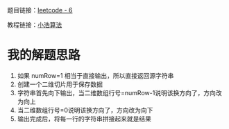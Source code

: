 题目链接：[leetcode - 6](https://leetcode-cn.com/problems/zigzag-conversion/)

教程链接：[小浩算法](https://www.geekxh.com/1.0.%E6%95%B0%E7%BB%84%E7%B3%BB%E5%88%97/009.html)

# 我的解题思路
1. 如果 numRow=1 相当于直接输出，所以直接返回源字符串
2. 创建一个二维切片用于保存数据
3. 字符串首先向下输出，当二维数组行号=numRow-1说明该换方向了，方向改为向上
4. 当二维数组行号=0说明该换方向了，方向改为向下
5. 输出完成后，将每一行的字符串拼接起来就是结果
